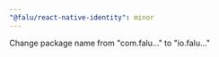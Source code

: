 ```yaml
---
"@falu/react-native-identity": minor
---
```


Change package name from "com.falu..." to "io.falu..."
